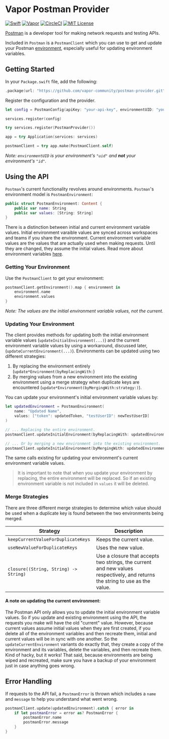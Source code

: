 # Vapor Postman Provider

[![Swift](http://img.shields.io/badge/swift-4.2-brightgreen.svg)](https://swift.org)
[![Vapor](http://img.shields.io/badge/vapor-3.0-brightgreen.svg)](https://vapor.codes)
[![CircleCI](https://circleci.com/gh/vapor-community/postman-provider.svg?style=shield)](https://circleci.com/gh/vapor-community/postman-provider)
[![MIT License](http://img.shields.io/badge/license-MIT-brightgreen.svg)](LICENSE)

[Postman](https://www.getpostman.com/docs/v6/postman/postman_api/intro_api) is a developer tool for making network requests and testing APIs.

Included in `Postman` is a `PostmanClient` which you can use to get and update your Postman [environment](https://www.getpostman.com/docs/v6/postman/environments_and_globals/manage_environments), especially useful for updating environment variables. 

## Getting Started

In your `Package.swift` file, add the following:

```swift
.package(url: "https://github.com/vapor-community/postman-provider.git", from: "1.0.0")
```

Register the configuration and the provider.

```swift
let config = PostmanConfig(apiKey: "your-api-key", environmentUID: "your-environment-uid")

services.register(config)

try services.register(PostmanProvider())

app = try Application(services: services)

postmanClient = try app.make(PostmanClient.self)
```
*Note: `environmentUID` is your environment's `"uid"` and **not** your environment's `"id"`.*

## Using the API

`Postman`'s current functionality revolves around environments. `Postman`'s environment model is `PostmanEnvironment`:

```swift
public struct PostmanEnvironment: Content {
    public var name: String
    public var values: [String: String]
}
```
There is a distinction between initial and current environment variable values. Initial environment varaible values are synced across workspaces and teams if you share the environment. Current environment variable values are the values that are actually used when making requests. Until they are changed, they assume the initial values. Read more about environment variables [here](https://www.getpostman.com/docs/v6/postman/environments_and_globals/variables). 

### Getting Your Environment

Use the `PostmanClient` to get your environment:

```swift
postmanClient.getEnvironment().map { environment in
    environment.name
    environment.values
}
```

*Note: The values are the *initial* environment variable values, not the current.*

### Updating Your Environment

The client provides methods for updating both the initial environment variable values (`updateInitialEnvironment(...)`) and the current environment variable values by using a workaround, discussed later, (`updateCurrentEnvironment(...)`). Environments can be updated using two different strategies:
 1. By replacing the environment entirely (`update*Environment(byReplacingWith:`)
 2. By merging values from a new environment into the existing environment using a merge strategy when duplicate keys are encountered (`update*Environment(byMergingWith:strategy:)`).

You can update your environment's initial environment variable values by:

```swift
let updatedEnvironment = PostmanEnvironment(
    name: "Updated Name",
    values: ["token": updatedToken, "testUserID": newTestUserID]
)

// ... Replacing the entire environment.
postmanClient.updateInitialEnvironment(byReplacingWith: updatedEnvironment)

// ... Or by merging a new environment into the existing environment.
postmanClient.updateInitialEnvironment(byMergingWith: updatedEnvironment, strategy: .useNewValueForDuplicateKeys)
```

The same calls existing for updating your environment's current environment variable values.

> It is important to note that when you update your environment by replacing, the entire environment will be replaced. So if an existing environment variable is not included in `values` it will be deleted.

### Merge Strategies

There are three different merge strategies to determine which value should be used when a duplicate key is found between the two environments being merged.

| Strategy | Description |
| --------- | ------------- |
| `keepCurrentValueForDuplicateKeys` | Keeps the current value. |
| `useNewValueForDuplicateKeys` | Uses the new value. |
| `closure((String, String) -> String)` | Use a closure that accepts two strings, the current and new values respectively, and returns the string to use as the value. |

#### A note on updating the current environment:

The Postman API only allows you to update the initial environment variable values. So if you update and existing environment using the API, the requests you make will have the old "current" value. However, because current values assume initial values when they are first created, if you delete all of the environment variables and then recreate them, initial and current values will be in sync with one another. So the `updateCurrentEnvironment` variants do exactly that, they create a copy of the environment and its variables, delete the variables, and then recreate them. Kind of hacky, but it works! That said, because environments are being wiped and recreated, make sure you have a backup of your environment just in case anything goes wrong.

## Error Handling

If requests to the API fail, a `PostmanError` is thrown which includes a `name` and `message` to help you understand what went wrong. 

```swift
postmanClient.update(updatedEnvironment).catch { error in
    if let postmanError = error as? PostmanError {
        postmanError.name
        postmanError.message
    }
}
```
